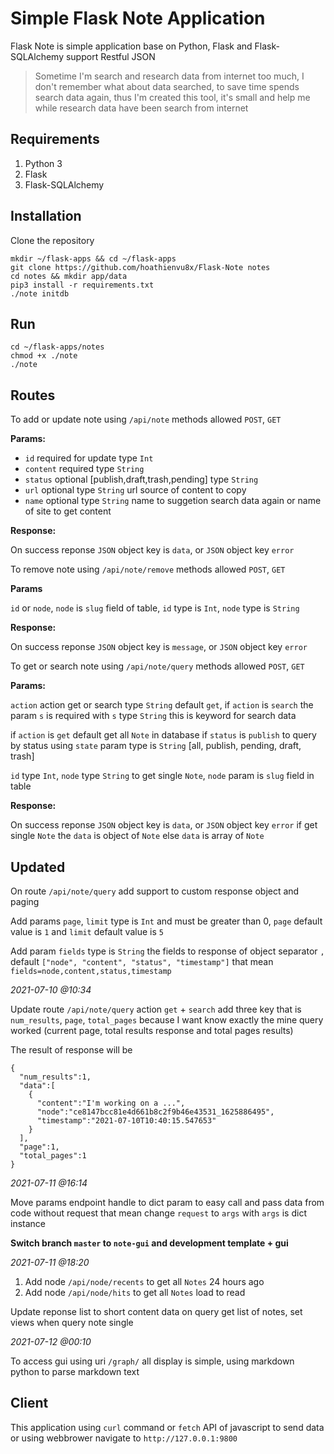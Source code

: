 # Simple Flask Note Application

Flask Note is simple application base on Python, Flask and Flask-SQLAlchemy
support Restful JSON

> Sometime I'm search and research data from internet too much, I don't
remember what about data searched, to save time spends search data again,
thus I'm created this tool, it's small and help me while research data 
have been search from internet

## Requirements

1. Python 3
2. Flask
3. Flask-SQLAlchemy

## Installation

Clone the repository

```
mkdir ~/flask-apps && cd ~/flask-apps
git clone https://github.com/hoathienvu8x/Flask-Note notes
cd notes && mkdir app/data
pip3 install -r requirements.txt
./note initdb
```

## Run

```
cd ~/flask-apps/notes
chmod +x ./note
./note
```

## Routes

To add or update note using `/api/note` methods allowed `POST`, `GET`

**Params:**

- `id` required for update type `Int`
- `content` required type `String`
- `status` optional [publish,draft,trash,pending] type `String`
- `url` optional type `String` url source of content to copy
- `name` optional type `String` name to suggetion search data again or
name of site to get content

**Response:**

On success reponse `JSON` object key is `data`, or `JSON` object key `error`

To remove note using `/api/note/remove` methods allowed `POST`, `GET`

**Params**

`id` or `node`, `node` is `slug` field of table, `id` type is `Int`, `node`
type is `String`

**Response:**

On success reponse `JSON` object key is `message`, or `JSON` object key `error`

To get or search note using `/api/note/query` methods allowed `POST`, `GET`

**Params:**

`action` action get or search type `String` default `get`, if `action` is
`search` the param `s` is required with `s` type `String` this is keyword
for search data

if `action` is `get` default get all `Note` in database if `status` is `publish`
to query by status using `state` param type is `String` [all, publish, pending, draft, trash]

`id` type `Int`, `node` type `String` to get single `Note`, `node` param
is `slug` field in table

**Response:**

On success reponse `JSON` object key is `data`, or `JSON` object key `error`
if get single `Note` the `data` is object of `Note` else `data` is
array of `Note`

## Updated

On route `/api/note/query` add support to custom response object and paging

Add params `page`, `limit` type is `Int` and must be greater than 0, `page`
default value is `1` and `limit` default value is `5`

Add param `fields` type is `String` the fields to response of object separator
`,` default `["node", "content", "status", "timestamp"]`
that mean `fields=node,content,status,timestamp`

_2021-07-10 @10:34_

Update route `/api/note/query` action `get` + `search` add three key that
is `num_results`, `page`, `total_pages` because I want know exactly the mine query
worked (current page, total results response and total pages results)

The result of response will be

```
{
  "num_results":1,
  "data":[
    {
      "content":"I'm working on a ...",
      "node":"ce8147bcc81e4d661b8c2f9b46e43531_1625886495",
      "timestamp":"2021-07-10T10:40:15.547653"
    }
  ],
  "page":1,
  "total_pages":1
}
```

_2021-07-11 @16:14_

Move params endpoint handle to dict param to easy call and pass data from
code without request that mean change `request` to `args` with `args` is
dict instance

**Switch branch `master` to `note-gui` and development template + gui**

_2021-07-11 @18:20_

1. Add node `/api/node/recents` to get all `Notes` 24 hours ago
2. Add node `/api/node/hits` to get all `Notes` load to read

Update reponse list to short content data on query get list of notes, set
views when query note single

_2021-07-12 @00:10_

To access gui using uri `/graph/` all display is simple, using markdown
python to parse markdown text

## Client

This application using `curl` command or `fetch` API of javascript to send
data or using webbrower navigate to `http://127.0.0.1:9800`
